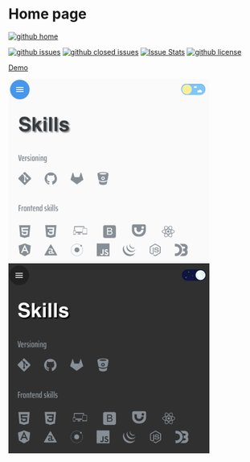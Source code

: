 # Home page

[![github home](https://img.shields.io/badge/gaetanozappi-homepage-blue.svg?style=flat)](https://github.com/gaetanozappi/homepage)

[![github issues](https://img.shields.io/github/issues/gaetanozappi/homepage.svg?style=flat)](https://github.com/gaetanozappi/homepage/issues)
[![github closed issues](https://img.shields.io/github/issues-closed/gaetanozappi/homepage.svg?style=flat&colorB=44cc11)](https://github.com/gaetanozappi/homepage/issues?q=is%3Aissue+is%3Aclosed)
[![Issue Stats](https://img.shields.io/issuestats/i/github/gaetanozappi/homepage.svg?style=flat&colorB=44cc11)](http://github.com/gaetanozappi/homepage/issues)
[![github license](https://img.shields.io/github/license/gaetanozappi/homepage.svg)]()

[Demo](https://gaetanozappi.github.io)

<img align="left" src="https://raw.githubusercontent.com/gaetanozappi/gaetanozappi.github.io/master/screen/Light.png" width="400px" heigth="200px" />
<img src="https://raw.githubusercontent.com/gaetanozappi/gaetanozappi.github.io/master/screen/Dark.png" width="400px" heigth="200px" />

